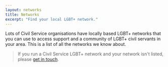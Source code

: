 ```yaml
---
layout: networks
title: Networks
excerpt: "Find your local LGBT+ network."
---
```


Lots of Civil Service organisations have locally based LGBT+ networks that you can use to access support and a community of LGBT+ civil servants in your area. This is a list of all the networks we know about.

> If you run a Civil Service LGBT+ network and your network isn't listed, please [get in touch](/about/contact-us/).